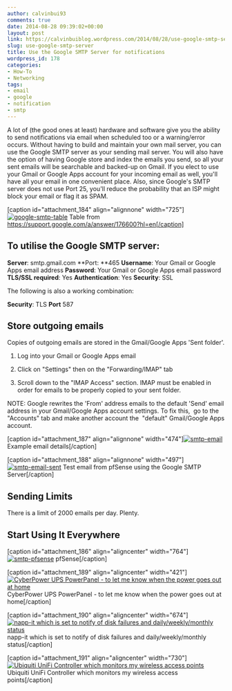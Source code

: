 ```yaml
---
author: calvinbui93
comments: true
date: 2014-08-28 09:39:02+00:00
layout: post
link: https://calvinbuiblog.wordpress.com/2014/08/28/use-google-smtp-server/
slug: use-google-smtp-server
title: Use the Google SMTP Server for notifications
wordpress_id: 178
categories:
- How-To
- Networking
tags:
- email
- google
- notification
- smtp
---
```


A lot of (the good ones at least) hardware and software give you the ability to send notifications via email when scheduled too or a warning/error occurs. Without having to build and maintain your own mail server, you can use the Google SMTP server as your sending mail server. You will also have the option of having Google store and index the emails you send, so all your sent emails will be searchable and backed-up on Gmail. If you elect to use your Gmail or Google Apps account for your incoming email as well, you'll have all your email in one convenient place. Also, since Google's SMTP server does not use Port 25, you'll reduce the probability that an ISP might block your email or flag it as SPAM.

<!-- more -->

[caption id="attachment_184" align="alignnone" width="725"][![google-smtp-table](http://calvinbuiblog.files.wordpress.com/2014/08/capture2.png)](http://calvinbuiblog.files.wordpress.com/2014/08/capture2.png) Table from https://support.google.com/a/answer/176600?hl=en[/caption]


## To utilise the Google SMTP server:




**Server**: smtp.gmail.com
**Port: **465
**Username**: Your Gmail or Google Apps email address
**Password**: Your Gmail or Google Apps email password
**TLS/SSL required**: Yes
**Authentication**: Yes
**Security**: SSL


The following is also a working combination:


**Security**: TLS
**Port** 587





## Store outgoing emails


Copies of outgoing emails are stored in the Gmail/Google Apps 'Sent folder'.



	
  1. Log into your Gmail or Google Apps email

	
  2. Click on "Settings" then on the "Forwarding/IMAP" tab 

	
  3. Scroll down to the "IMAP Access" section. IMAP must be enabled in order for emails to be properly copied to your sent folder.


NOTE: Google rewrites the 'From' address emails to the default 'Send' email address in your Gmail/Google Apps account settings. To fix this,  go to the "Accounts" tab and make another account the  "default" Gmail/Google Apps account.

[caption id="attachment_187" align="alignnone" width="474"][![smtp-email](http://calvinbuiblog.files.wordpress.com/2014/08/1.png)](http://calvinbuiblog.files.wordpress.com/2014/08/1.png) Example email details[/caption]

[caption id="attachment_188" align="alignnone" width="497"][![smtp-email-sent](http://calvinbuiblog.files.wordpress.com/2014/08/23.png)](http://calvinbuiblog.files.wordpress.com/2014/08/23.png) Test email from pfSense using the Google SMTP Server[/caption]


## Sending Limits


There is a limit of 2000 emails per day. Plenty.


## Start Using It Everywhere


[caption id="attachment_186" align="aligncenter" width="764"][![smtp-pfsense](http://calvinbuiblog.files.wordpress.com/2014/08/37.png)](http://calvinbuiblog.files.wordpress.com/2014/08/37.png) pfSense[/caption]

[caption id="attachment_189" align="aligncenter" width="421"][![CyberPower UPS PowerPanel - to let me know when the power goes out at home](http://calvinbuiblog.files.wordpress.com/2014/08/ups.png)](http://calvinbuiblog.files.wordpress.com/2014/08/ups.png) CyberPower UPS PowerPanel - to let me know when the power goes out at home[/caption]

[caption id="attachment_190" align="aligncenter" width="674"][![napp-it which is set to notify of disk failures and daily/weekly/monthly status](http://calvinbuiblog.files.wordpress.com/2014/08/napp-it.png)](http://calvinbuiblog.files.wordpress.com/2014/08/napp-it.png) napp-it which is set to notify of disk failures and daily/weekly/monthly status[/caption]

[caption id="attachment_191" align="aligncenter" width="730"][![Ubiquiti UniFi Controller which monitors my wireless access points](http://calvinbuiblog.files.wordpress.com/2014/08/unifi.png)](http://calvinbuiblog.files.wordpress.com/2014/08/unifi.png) Ubiquiti UniFi Controller which monitors my wireless access points[/caption]




